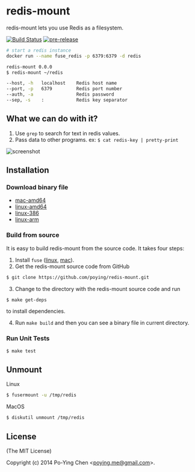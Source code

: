 redis-mount
===========

redis-mount lets you use Redis as a filesystem.

[![Build Status](http://img.shields.io/travis/poying/redis-mount.svg?style=flat)](https://travis-ci.org/poying/redis-mount)
[![pre-release](http://img.shields.io/badge/pre--release-20140829-yellow.svg?style=flat)](https://github.com/poying/redis-mount/releases/tag/20140829)

```bash
# start a redis instance
docker run --name fuse_redis -p 6379:6379 -d redis

redis-mount 0.0.0
$ redis-mount ~/redis

--host, -h   localhost    Redis host name
--port, -p   6379         Redis port number
--auth, -a                Redis password
--sep, -s    :            Redis key separator
```

## What we can do with it?

1. Use `grep` to search for text in redis values.
2. Pass data to other programs. ex: `$ cat redis-key | pretty-print`

![screenshot](./screenshot.gif)

## Installation

### Download binary file

* [mac-amd64](https://github.com/poying/redis-mount/releases/download/20140829/redis-mount-darwin-amd64)
* [linux-amd64](https://github.com/poying/redis-mount/releases/download/20140829/redis-mount-linux-amd64)
* [linux-386](https://github.com/poying/redis-mount/releases/download/20140829/redis-mount-linux-386)
* [linux-arm](https://github.com/poying/redis-mount/releases/download/20140829/redis-mount-linux-arm)

### Build from source

It is easy to build redis-mount from the source code. It takes four steps:

1. Install `fuse` ([linux](http://fuse.sourceforge.net/), [mac](http://osxfuse.github.io/)).
2. Get the redis-mount source code from GitHub
  
  ```bash
  $ git clone https://github.com/poying/redis-mount.git
  ```
  
3. Change to the directory with the redis-mount source code and run
  
  ```bash
  $ make get-deps
  ```
  
  to install dependencies.

4. Run `make build` and then you can see a binary file in current directory.

### Run Unit Tests

```bash
$ make test
```

## Unmount

Linux

```bash
$ fusermount -u /tmp/redis
```

MacOS

```bash
$ diskutil unmount /tmp/redis
```

## License

(The MIT License)

Copyright (c) 2014 Po-Ying Chen &lt;poying.me@gmail.com&gt;.
